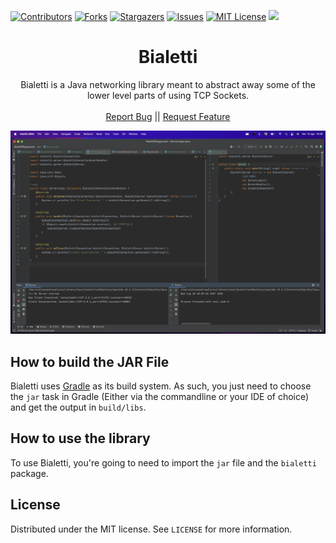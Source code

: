 [![Contributors][contributors-shield]][contributors-url]
[![Forks][forks-shield]][forks-url]
[![Stargazers][stars-shield]][stars-url]
[![Issues][issues-shield]][issues-url]
[![MIT License][license-shield]][license-url]
![](https://tokei.rs/b1/github/Alessandro-Salerno/Bialetti)


<!-- PROJECT LOGO -->
<p align="center">
<h1 align="center">Bialetti</h1>

  <p align="center">
    Bialetti is a Java networking library meant to abstract away some of the lower level parts of using TCP Sockets.
    <br />
    <br />
    <a href="https://github.com/Alessandro-Salerno/Bialetti/issues">Report Bug</a> ||
    <a href="https://github.com/Alessandro-Salerno/Bialetti/pulls">Request Feature</a>
  </p>

<div align="center">
  <img src=".github/Bialetti.png" alt="Snow" width="900">
</div>

## How to build the JAR File
Bialetti uses [Gradle](https://gradle.org) as its build system.
As such, you just need to choose the `jar` task in Gradle (Either via the commandline or your IDE of choice) and get the output in `build/libs`.

## How to use the library
To use Bialetti, you're going to need to import the `jar` file and the `bialetti` package.

<!-- LICENSE -->

## License

Distributed under the MIT license. See `LICENSE` for more information.

[contributors-shield]: https://img.shields.io/github/contributors/Alessandro-Salerno/Bialetti.svg?style=flat-square
[contributors-url]: https://github.com/Alessandro-Salerno/Bialetti/graphs/contributors
[forks-shield]: https://img.shields.io/github/forks/Alessandro-Salerno/Bialetti.svg?style=flat-square
[forks-url]: https://github.com/Alessandro-Salerno/Bialetti/network/members
[stars-shield]: https://img.shields.io/github/stars/Alessandro-Salerno/Bialetti.svg?style=flat-square
[stars-url]: https://github.com/Alessandro-Salerno/Bialetti/stargazers
[issues-shield]: https://img.shields.io/github/issues/Alessandro-Salerno/Bialetti.svg?style=flat-square
[issues-url]: https://github.com/Alessandro-Salerno/Bialetti/issues
[license-shield]: https://img.shields.io/github/license/Alessandro-Salerno/Bialetti.svg?style=flat-square
[license-url]: https://github.com/Alessandro-Salerno/Bialetti/blob/master/LICENSE
